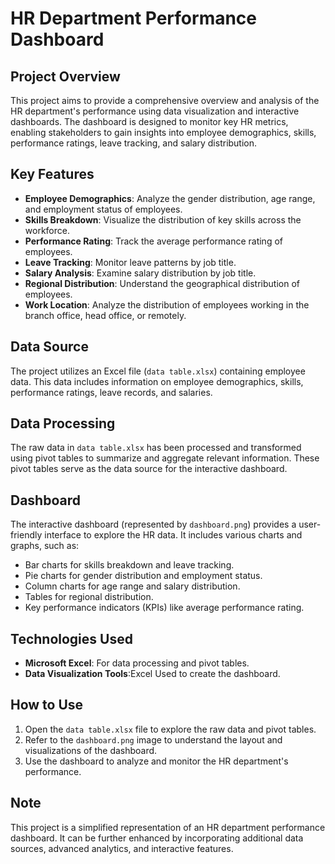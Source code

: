 # HR Department Performance Dashboard

## Project Overview

This project aims to provide a comprehensive overview and analysis of the HR department's performance using data visualization and interactive dashboards. The dashboard is designed to monitor key HR metrics, enabling stakeholders to gain insights into employee demographics, skills, performance ratings, leave tracking, and salary distribution.

## Key Features

- **Employee Demographics**: Analyze the gender distribution, age range, and employment status of employees.
- **Skills Breakdown**: Visualize the distribution of key skills across the workforce.
- **Performance Rating**: Track the average performance rating of employees.
- **Leave Tracking**: Monitor leave patterns by job title.
- **Salary Analysis**: Examine salary distribution by job title.
- **Regional Distribution**: Understand the geographical distribution of employees.
- **Work Location**: Analyze the distribution of employees working in the branch office, head office, or remotely.

## Data Source

The project utilizes an Excel file (`data table.xlsx`) containing employee data. This data includes information on employee demographics, skills, performance ratings, leave records, and salaries.

## Data Processing

The raw data in `data table.xlsx` has been processed and transformed using pivot tables to summarize and aggregate relevant information. These pivot tables serve as the data source for the interactive dashboard.

## Dashboard

The interactive dashboard (represented by `dashboard.png`) provides a user-friendly interface to explore the HR data. It includes various charts and graphs, such as:

- Bar charts for skills breakdown and leave tracking.
- Pie charts for gender distribution and employment status.
- Column charts for age range and salary distribution.
- Tables for regional distribution.
- Key performance indicators (KPIs) like average performance rating.

## Technologies Used

- **Microsoft Excel**: For data processing and pivot tables.
- **Data Visualization Tools**:Excel Used to create the dashboard.

## How to Use

1. Open the `data table.xlsx` file to explore the raw data and pivot tables.
2. Refer to the `dashboard.png` image to understand the layout and visualizations of the dashboard.
3. Use the dashboard to analyze and monitor the HR department's performance.

## Note

This project is a simplified representation of an HR department performance dashboard. It can be further enhanced by incorporating additional data sources, advanced analytics, and interactive features.

